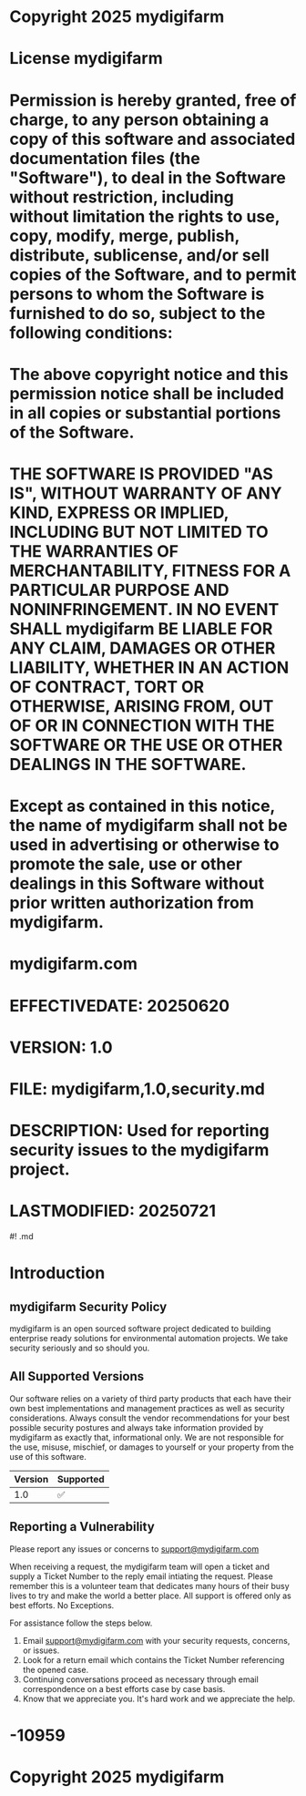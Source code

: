 # Copyright 2025 mydigifarm
# License mydigifarm
# Permission is hereby granted, free of charge, to any person obtaining a copy of this software and associated documentation files (the "Software"), to deal in the Software without restriction, including without limitation the rights to use, copy, modify, merge, publish, distribute, sublicense, and/or sell copies of the Software, and to permit persons to whom the Software is furnished to do so, subject to the following conditions:
# The above copyright notice and this permission notice shall be included in all copies or substantial portions of the Software.
# THE SOFTWARE IS PROVIDED "AS IS", WITHOUT WARRANTY OF ANY KIND, EXPRESS OR IMPLIED, INCLUDING BUT NOT LIMITED TO THE WARRANTIES OF MERCHANTABILITY, FITNESS FOR A PARTICULAR PURPOSE AND NONINFRINGEMENT. IN NO EVENT SHALL mydigifarm BE LIABLE FOR ANY CLAIM, DAMAGES OR OTHER LIABILITY, WHETHER IN AN ACTION OF CONTRACT, TORT OR OTHERWISE, ARISING FROM, OUT OF OR IN CONNECTION WITH THE SOFTWARE OR THE USE OR OTHER DEALINGS IN THE SOFTWARE.
# Except as contained in this notice, the name of mydigifarm shall not be used in advertising or otherwise to promote the sale, use or other dealings in this Software without prior written authorization from mydigifarm.
# mydigifarm.com
# EFFECTIVEDATE: 20250620
# VERSION: 1.0
# FILE: mydigifarm,1.0,security.md

# DESCRIPTION: Used for reporting security issues to the mydigifarm project. 
# LASTMODIFIED: 20250721

#! .md

# Introduction

## mydigifarm Security Policy

mydigifarm is an open sourced software project dedicated to building enterprise ready solutions for environmental automation projects. We take security seriously and so should you. 

## All Supported Versions

Our software relies on a variety of third party products that each have their own best implementations and management practices as well as security considerations. Always consult the vendor recommendations for your best possible security postures and always take information provided by mydigifarm as exactly that, informational only. We are not responsible for the use, misuse, mischief, or damages to yourself or your property from the use of this software. 

| Version | Supported          |
| ------- | ------------------ |
| 1.0     | :white_check_mark: |

## Reporting a Vulnerability

Please report any issues or concerns to support@mydigifarm.com

When receiving a request, the mydigifarm team will open a ticket and supply a Ticket Number to the reply email intiating the request. Please remember this is a volunteer team that dedicates many hours of their busy lives to try and make the world a better place. All support is offered only as best efforts. No Exceptions. 

For assistance follow the steps below.
1) Email support@mydigifarm.com with your security requests, concerns, or issues. 
2) Look for a return email which contains the Ticket Number referencing the opened case. 
3) Continuing conversations proceed as necessary through email correspondence on a best efforts case by case basis. 
4) Know that we appreciate you. It's hard work and we appreciate the help. 

# -10959
# Copyright 2025 mydigifarm
